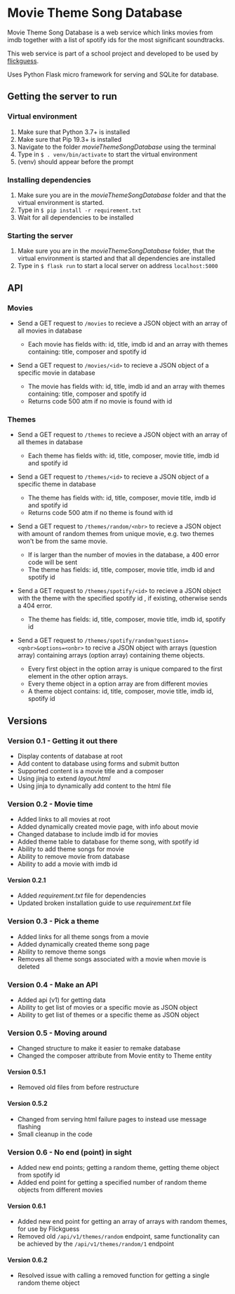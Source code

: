 # Movie Theme Song Database

Movie Theme Song Database is a web service which links movies from imdb together with a list of spotify ids for the most significant soundtracks.

This web service is part of a school project and developed to be used by [flickguess](https://www.github.com/lupont/flickguess).

Uses Python Flask micro framework for serving and SQLite for database.

## Getting the server to run

### Virtual environment
1. Make sure that Python 3.7+ is installed
2. Make sure that Pip 19.3+ is installed
3. Navigate to the folder _movieThemeSongDatabase_ using the terminal
4. Type in `$ . venv/bin/activate` to start the virtual environment
5. (venv) should appear before the prompt

### Installing dependencies
1. Make sure you are in the _movieThemeSongDatabase_ folder and that the virtual environment is started.
2. Type in `$ pip install -r requirement.txt`
3. Wait for all dependencies to be installed

### Starting the server
1. Make sure you are in the _movieThemeSongDatabase_ folder, that the virtual environment is started and that all dependencies are installed
2. Type in `$ flask run` to start a local server on address `localhost:5000`

## API

### Movies

- Send a GET request to `/movies` to recieve a JSON object with an array of all movies in database
  - Each movie has fields with: id, title, imdb id and an array with themes containing: title, composer and spotify id

- Send a GET request to `/movies/<id>` to recieve a JSON object of a specific movie in database
  - The movie has fields with: id, title, imdb id and an array with themes containing: title, composer and spotify id
  - Returns code 500 atm if no movie is found with id

### Themes

- Send a GET request to `/themes` to recieve a JSON object with an array of all themes in database
  - Each theme has fields with: id, title, composer, movie title, imdb id and spotify id
  
- Send a GET request to `/themes/<id>` to recieve a JSON object of a specific theme in database
  - The theme has fields with: id, title, composer, movie title, imdb id and spotify id
  - Returns code 500 atm if no theme is found with id

- Send a GET request to `/themes/random/<nbr>` to recieve a JSON object with <nbr> amount of random themes from unique movie, e.g. two themes won't be from the same movie.
  - If <nbr> is larger than the number of movies in the database, a 400 error code will be sent
  - The theme has fields: id, title, composer, movie title, imdb id and spotify id

- Send a GET request to `/themes/spotify/<id>` to recieve a JSON object with the theme with the specified spotify id <id>, if existing, otherwise sends a 404 error.
  - The theme has fields: id, title, composer, movie title, imdb id, spotify id 

- Send a GET request to `/themes/spotify/random?questions=<qnbr>&options=<onbr>` to recive a JSON object with <qnbr> arrays (question array) containing <onbr> arrays (option array) containing theme objects.
  - Every first object in the option array is unique compared to the first element in the other option arrays.
  - Every theme object in a option array are from different movies
  - A theme object contains: id, title, composer, movie title, imdb id, spotify id

## Versions

### Version 0.1 - Getting it out there
- Display contents of database at root
- Add content to database using forms and submit button
- Supported content is a movie title and a composer
- Using jinja to extend _layout.html_
- Using jinja to dynamically add content to the html file

### Version 0.2 - Movie time
- Added links to all movies at root
- Added dynamically created movie page, with info about movie
- Changed database to include imdb id for movies
- Added theme table to database for theme song, with spotify id
- Ability to add theme songs for movie
- Ability to remove movie from database
- Ability to add a movie with imdb id

#### Version 0.2.1
- Added _requirement.txt_ file for dependencies
- Updated broken installation guide to use _requirement.txt_ file

### Version 0.3 - Pick a theme 
- Added links for all theme songs from a movie
- Added dynamically created theme song page
- Ability to remove theme songs
- Removes all theme songs associated with a movie when movie is deleted

### Version 0.4 - Make an API
- Added api (v1) for getting data
- Ability to get list of movies or a specific movie as JSON object
- Ability to get list of themes or a specific theme as JSON object

### Version 0.5 - Moving around
- Changed structure to make it easier to remake database
- Changed the composer attribute from Movie entity to Theme entity

#### Version 0.5.1
- Removed old files from before restructure

#### Version 0.5.2
- Changed from serving html failure pages to instead use message flashing
- Small cleanup in the code

### Version 0.6 - No end (point) in sight
- Added new end points; getting a random theme, getting theme object from spotify id
- Added end point for getting a specified number of random theme objects from different movies

#### Version 0.6.1
- Added new end point for getting an array of arrays with random themes, for use by Flickguess
- Removed old `/api/v1/themes/random` endpoint, same functionality can be achieved by the `/api/v1/themes/random/1` endpoint

#### Version 0.6.2
- Resolved issue with calling a removed function for getting a single random theme object
